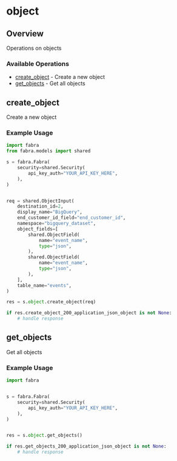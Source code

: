 # object

## Overview

Operations on objects

### Available Operations

* [create_object](#create_object) - Create a new object
* [get_objects](#get_objects) - Get all objects

## create_object

Create a new object

### Example Usage

```python
import fabra
from fabra.models import shared

s = fabra.Fabra(
    security=shared.Security(
        api_key_auth="YOUR_API_KEY_HERE",
    ),
)


req = shared.ObjectInput(
    destination_id=2,
    display_name="BigQuery",
    end_customer_id_field="end_customer_id",
    namespace="bigquery_dataset",
    object_fields=[
        shared.ObjectField(
            name="event_name",
            type="json",
        ),
        shared.ObjectField(
            name="event_name",
            type="json",
        ),
    ],
    table_name="events",
)

res = s.object.create_object(req)

if res.create_object_200_application_json_object is not None:
    # handle response
```

## get_objects

Get all objects

### Example Usage

```python
import fabra


s = fabra.Fabra(
    security=shared.Security(
        api_key_auth="YOUR_API_KEY_HERE",
    ),
)


res = s.object.get_objects()

if res.get_objects_200_application_json_object is not None:
    # handle response
```
